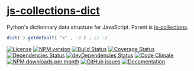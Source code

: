 [js-collections-dict](http://aureooms.github.io/js-collections-dict)
==

Python's dictionnary data structure for JavaScript. Parent is
[js-collections](https://github.com/aureooms/js-collections).

```js
dict( ).getdefault( "x" , -2 ) ; // -2
```

[![License](https://img.shields.io/github/license/aureooms/js-collections-dict.svg?style=flat)](https://raw.githubusercontent.com/aureooms/js-collections-dict/master/LICENSE)
[![NPM version](https://img.shields.io/npm/v/@aureooms/js-collections-dict.svg?style=flat)](https://www.npmjs.org/package/@aureooms/js-collections-dict)
[![Build Status](https://img.shields.io/travis/aureooms/js-collections-dict.svg?style=flat)](https://travis-ci.org/aureooms/js-collections-dict)
[![Coverage Status](https://img.shields.io/coveralls/aureooms/js-collections-dict.svg?style=flat)](https://coveralls.io/r/aureooms/js-collections-dict)
[![Dependencies Status](https://img.shields.io/david/aureooms/js-collections-dict.svg?style=flat)](https://david-dm.org/aureooms/js-collections-dict#info=dependencies)
[![devDependencies Status](https://img.shields.io/david/dev/aureooms/js-collections-dict.svg?style=flat)](https://david-dm.org/aureooms/js-collections-dict#info=devDependencies)
[![Code Climate](https://img.shields.io/codeclimate/github/aureooms/js-collections-dict.svg?style=flat)](https://codeclimate.com/github/aureooms/js-collections-dict)
[![NPM downloads per month](https://img.shields.io/npm/dm/@aureooms/js-collections-dict.svg?style=flat)](https://www.npmjs.org/package/@aureooms/js-collections-dict)
[![GitHub issues](https://img.shields.io/github/issues/aureooms/js-collections-dict.svg?style=flat)](https://github.com/aureooms/js-collections-dict/issues)
[![Documentation](https://aureooms.github.io/js-collections-dict/badge.svg)](https://aureooms.github.io/js-collections-dict/source.html)

